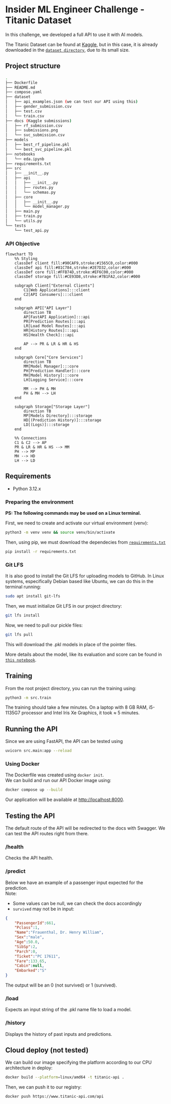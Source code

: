 # Insider ML Engineer Challenge - Titanic Dataset

In this challenge, we developed a full API to use it with AI models.

The Titanic Dataset can be found at [Kaggle](https://www.kaggle.com/competitions/titanic/data), but in this case, it is already downloaded in the [`dataset directory`](dataset), due to its small size.

## Project structure

```bash
.
├── Dockerfile
├── README.md
├── compose.yaml
├── dataset
│   ├── api_examples.json (we can test our API using this)
│   ├── gender_submission.csv
│   ├── test.csv
│   └── train.csv
├── docs (Kaggle submissions)
│   ├── rf_submission.csv
│   ├── submissions.png
│   └── svc_submission.csv
├── models
│   ├── best_rf_pipeline.pkl
│   └── best_svc_pipeline.pkl
├── notebooks
│   └── eda.ipynb
├── requirements.txt
├── src
│   ├── __init__.py
│   ├── api
│   │   ├── __init__.py
│   │   ├── routes.py
│   │   └── schemas.py
│   ├── core
│   │   ├── __init__.py
│   │   └── model_manager.py
│   ├── main.py
│   ├── train.py
│   └── utils.py
└── tests
    └── test_api.py
```

### API Objective

```mermaid
flowchart TD
    %% Styling
    classDef client fill:#90CAF9,stroke:#1565C0,color:#000
    classDef api fill:#81C784,stroke:#2E7D32,color:#000
    classDef core fill:#FFB74D,stroke:#EF6C00,color:#000
    classDef storage fill:#CE93D8,stroke:#7B1FA2,color:#000
    
    subgraph Client["External Clients"]
        C1[Web Applications]:::client
        C2[API Consumers]:::client
    end
    
    subgraph API["API Layer"]
        direction TB
        AP[FastAPI Application]:::api
        PR[Prediction Routes]:::api
        LR[Load Model Routes]:::api
        HR[History Routes]:::api
        HS[Health Check]:::api
        
        AP --> PR & LR & HR & HS
    end
    
    subgraph Core["Core Services"]
        direction TB
        MM[Model Manager]:::core
        PH[Prediction Handler]:::core
        MH[Model History]:::core
        LH[Logging Service]:::core
        
        MM --> PH & MH
        PH & MH --> LH
    end
    
    subgraph Storage["Storage Layer"]
        direction TB
        MP[Models Directory]:::storage
        HD[(Prediction History)]:::storage
        LD[(Logs)]:::storage
    end
    
    %% Connections
    C1 & C2 --> AP
    PR & LR & HR & HS --> MM
    PH --> MP
    MH --> HD
    LH --> LD
```

## Requirements

- Python 3.12.x

### Preparing the environment

**PS: The following commands may be used on a Linux terminal.**

First, we need to create and activate our virtual environment (venv):

```bash
python3 -m venv venv && source venv/bin/activate
```

Then, using pip, we must download the dependecies from [`requirements.txt`](requirements.txt)

```bash
pip install -r requirements.txt
```

### Git LFS

It is also good to install the Git LFS for uploading models to GitHub.
In Linux systems, especifically Debian based like Ubuntu, we can do this in the terminal running:

```bash
sudo apt install git-lfs
```

Then, we must initialize Git LFS in our project directory:

```bash
git lfs install
```

Now, we need to pull our pickle files:

```bash
git lfs pull
```

This will download the .pkl models in place of the pointer files.

More details about the model, like its evaluation and score can be found in [`this notebook`](notebooks/eda.ipynb).

## Training

From the root project directory, you can run the training using:

```bash
python3 -m src.train
```

The training should take a few minutes. On a laptop with 8 GB RAM, i5-1135G7 processor and Intel Iris Xe Graphics, it took $\approx$ 5 minutes.

## Running the API

Since we are using FastAPI, the API can be tested using

```bash
uvicorn src.main:app --reload
```

### Using Docker

The Dockerfile was created using ```docker init```.  
We can build and run our API Docker image using:

```bash
docker compose up --build
```

Our application will be available at <http://localhost:8000>.

## Testing the API

The default route of the API will be redirected to the docs with Swagger. We can test the API routes right from there.

### /health

Checks the API health.

### /predict

Below we have an example of a passenger input expected for the prediction.  
Note:  

- Some values can be null, we can check the docs accordingly
- `survived` may not be in input:

```json
{
    "PassengerId":661,
    "Pclass":1,
    "Name":"Frauenthal, Dr. Henry William",
    "Sex":"male",
    "Age":50.0,
    "SibSp":2,
    "Parch":0,
    "Ticket":"PC 17611",
    "Fare":133.65,
    "Cabin":null,
    "Embarked":"S"
}
```

The output will be an 0 (not survived) or 1 (survived).

### /load

Expects an input string of the .pkl name file to load a model.

### /history

Displays the history of past inputs and predictions.

## Cloud deploy (not tested)

We can build our image specifying the platform according to our CPU architecture in deploy:  

```bash
docker build --platform=linux/amd64 -t titanic-api .
```

Then, we can push it to our registry:

```bash
docker push https://www.titanic-api.com/api
```
